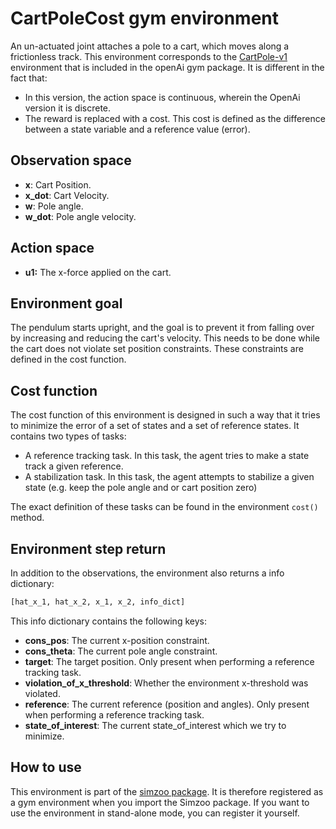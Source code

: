 # CartPoleCost gym environment

An un-actuated joint attaches a pole to a cart, which moves along a frictionless track. This environment
corresponds to the [CartPole-v1](https://gym.openai.com/envs/CartPole-v1/) environment that is included in the
openAi gym package. It is different in the fact that:

-   In this version, the action space is continuous, wherein the OpenAi version
    it is discrete.
-   The reward is replaced with a cost. This cost is defined as the difference between a state variable and a reference value (error).

## Observation space

-   **x**: Cart Position.
-   **x_dot**: Cart Velocity.
-   **w**: Pole angle.
-   **w_dot**: Pole angle velocity.

## Action space

-   **u1:** The x-force applied on the cart.

## Environment goal

The pendulum starts upright, and the goal is to prevent it from falling over by increasing and reducing the cart's
velocity. This needs to be done while the cart does not violate set position constraints. These constraints are defined
in the cost function.

## Cost function

The cost function of this environment is designed in such a way that it tries to minimize the error of a set of states and a set of reference
states. It contains two types of tasks:

-   A reference tracking task. In this task, the agent tries to make a state track a given reference.
-   A stabilization task. In this task, the agent attempts to stabilize a given state (e.g. keep the pole angle and or cart position zero)

The exact definition of these tasks can be found in the environment `cost()` method.

## Environment step return

In addition to the observations, the environment also returns a info dictionary:

```python
[hat_x_1, hat_x_2, x_1, x_2, info_dict]
```

This info dictionary contains the following keys:

-   **cons_pos**: The current x-position constraint.
-   **cons_theta**: The current pole angle constraint.
-   **target**: The target position. Only present when performing a reference tracking task.
-   **violation_of_x_threshold**: Whether the environment x-threshold was violated.
-   **reference**: The current reference (position and angles). Only present when performing a reference tracking task.
-   **state_of_interest**: The current state_of_interest which we try to minimize.

## How to use

This environment is part of the [simzoo package](https://github.com/rickstaa/simzoo). It is therefore registered as a gym environment when you import the Simzoo package. If you want to use the environment in stand-alone mode, you can register it yourself.

